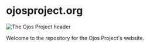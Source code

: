# ojosproject.org

![The Ojos Project header](https://docs.ojosproject.org/img/header.png)

Welcome to the repository for the Ojos Project's website.
